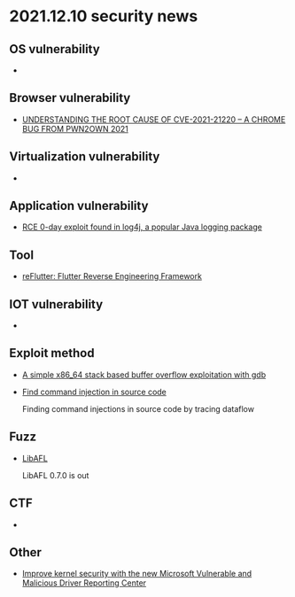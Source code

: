 # 2021.12.10 security news

## OS vulnerability 

* 

## Browser vulnerability

* [UNDERSTANDING THE ROOT CAUSE OF CVE-2021-21220 – A CHROME BUG FROM PWN2OWN 2021](https://www.zerodayinitiative.com/blog/2021/12/8/understanding-the-root-cause-of-cve-2021-21220-a-chrome-bug-from-pwn2own-2021)

  

## Virtualization vulnerability

* 

## Application vulnerability 

* [RCE 0-day exploit found in log4j, a popular Java logging package](https://www.lunasec.io/docs/blog/log4j-zero-day/)

## Tool

* [reFlutter: Flutter Reverse Engineering Framework](https://securityonline.info/reflutter-flutter-reverse-engineering-framework/)

## IOT vulnerability 

* 

## Exploit method

* [A simple x86_64 stack based buffer overflow exploitation with gdb](https://oxagast.org/posts/simple-buffer-overflow-exploitation-walkthrough-gdb/)

* [Find command injection in source code](https://blog.shiftleft.io/find-command-injection-in-source-code-63948eb0fe27)

  Finding command injections in source code by tracing dataflow

## Fuzz

* [ LibAFL](https://github.com/AFLplusplus/LibAFL/releases/tag/0.7.0)

  LibAFL 0.7.0 is out

## CTF

* 

## Other

* [Improve kernel security with the new Microsoft Vulnerable and Malicious Driver Reporting Center](https://www.microsoft.com/security/blog/2021/12/08/improve-kernel-security-with-the-new-microsoft-vulnerable-and-malicious-driver-reporting-center/)
